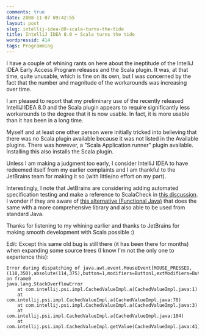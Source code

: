 ```yaml
---
comments: true
date: 2008-11-07 09:42:55
layout: post
slug: intellij-idea-80-scala-turns-the-tide
title: IntelliJ IDEA 8.0 + Scala turns the tide
wordpressid: 414
tags: Programming
---
```


I have a couple of whining rants on here about the ineptitude of the IntelliJ IDEA Early Access Program releases and the Scala plugin. It was, at that time, quite unusable, which is fine on its own, but I was concerned by the fact that the number and magnitude of the workarounds was increasing over time.

I am pleased to report that my preliminary use of the recently released IntelliJ IDEA 8.0 and the Scala plugin appears to require significantly less workarounds to the degree that it is now usable. In fact, it is more usable than it has been in a long time.

Myself and at least one other person were initially tricked into believing that there was no Scala plugin available because it was not listed in the Available plugins. There was however, a "Scala Application runner" plugin available. Installing this also installs the Scala plugin.

Unless I am making a judgment too early, I consider IntelliJ IDEA to have redeemed itself from my earlier complaints and I am thankful to the JetBrains team for making it so (with little/no effort on my part).

Interestingly, I note that JetBrains are considering adding automated specification testing and make a reference to ScalaCheck in [this discussion](http://plugins.intellij.net/plugin/?id=1347). I wonder if they are aware of [this alternative (Functional Java)](http://functionaljava.org/) that does the same with a more comprehensive library and also able to be used from standard Java.

Thanks for listening to my whining earlier and thanks to JetBrains for making smooth development with Scala possible :)

Edit: Except this same old bug is still there (it has been there for months) when expanding some source trees (I know I'm not the only one to experience this):

    
    
    Error during dispatching of java.awt.event.MouseEvent[MOUSE_PRESSED,(118,350),absolute(114,375),button=1,modifiers=Button1,extModifiers=Button1,clickCount=1] on frame0
    java.lang.StackOverflowError
    	at com.intellij.psi.impl.CachedValueImpl.a(CachedValueImpl.java:1)
    	at com.intellij.psi.impl.CachedValueImpl.a(CachedValueImpl.java:70)
    	at com.intellij.psi.impl.CachedValueImpl.a(CachedValueImpl.java:3)
    	at com.intellij.psi.impl.CachedValueImpl.a(CachedValueImpl.java:104)
    	at com.intellij.psi.impl.CachedValueImpl.getValue(CachedValueImpl.java:41)
    
